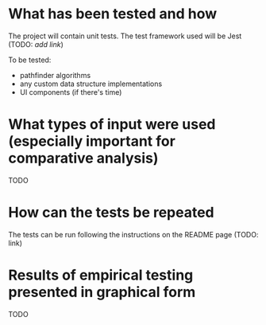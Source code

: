 # What has been tested and how

The project will contain unit tests. The test framework used will be Jest (TODO: _add link_)

To be tested:

- pathfinder algorithms
- any custom data structure implementations
- UI components (if there's time)

# What types of input were used (especially important for comparative analysis)

TODO

# How can the tests be repeated

The tests can be run following the instructions on the README page (TODO: link)

# Results of empirical testing presented in graphical form

TODO

